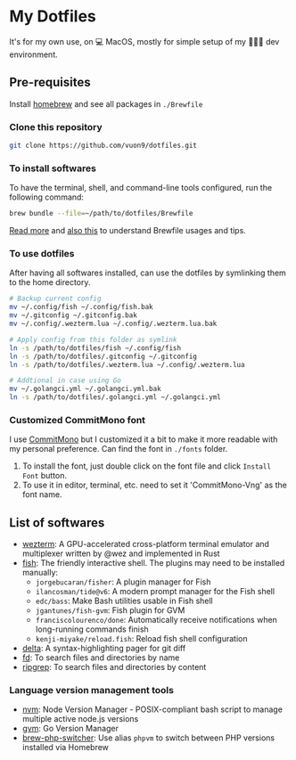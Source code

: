 # My Dotfiles
It's for my own use, on 💻 MacOS, mostly for simple setup of my 🧑🏼‍💻 dev environment.

## Pre-requisites
Install [homebrew](https://brew.sh/) and see all packages in `./Brewfile`

### Clone this repository
```bash
git clone https://github.com/vuon9/dotfiles.git
```

### To install softwares
To have the terminal, shell, and command-line tools configured, run the following command:

```bash
brew bundle --file=~/path/to/dotfiles/Brewfile
```
[Read more](https://kevinmgrimes.com/post/homebrew-macos/) and [also this](https://gist.github.com/ChristopherA/a579274536aab36ea9966f301ff14f3f) to understand Brewfile usages and tips.

### To use dotfiles
After having all softwares installed, can use the dotfiles by symlinking them to the home directory.

```bash
# Backup current config
mv ~/.config/fish ~/.config/fish.bak
mv ~/.gitconfig ~/.gitconfig.bak
mv ~/.config/.wezterm.lua ~/.config/.wezterm.lua.bak

# Apply config from this folder as symlink
ln -s /path/to/dotfiles/fish ~/.config/fish
ln -s /path/to/dotfiles/.gitconfig ~/.gitconfig
ln -s /path/to/dotfiles/.wezterm.lua ~/.config/.wezterm.lua

# Addtional in case using Go
mv ~/.golangci.yml ~/.golangci.yml.bak
ln -s /path/to/dotfiles/.golangci.yml ~/.golangci.yml
```

### Customized CommitMono font
I use [CommitMono](https://github.com/eigilnikolajsen/commit-mono) but I customized it a bit to make it more readable with my personal preference. Can find the font in `./fonts` folder.
1. To install the font, just double click on the font file and click `Install Font` button.
2. To use it in editor, terminal, etc. need to set it 'CommitMono-Vng' as the font name.

## List of softwares
- [wezterm](https://wezfurlong.org/wezterm/): A GPU-accelerated cross-platform terminal emulator and multiplexer written by @wez and implemented in Rust
- [fish](https://fishshell.com/): The friendly interactive shell. The plugins may need to be installed manually:
    - `jorgebucaran/fisher`: A plugin manager for Fish
    - `ilancosman/tide@v6`: A modern prompt manager for the Fish shell
    - `edc/bass`: Make Bash utilities usable in Fish shell
    - `jgantunes/fish-gvm`: Fish plugin for GVM
    - `franciscolourenco/done`: Automatically receive notifications when long-running commands finish
    - `kenji-miyake/reload.fish`: Reload fish shell configuration
- [delta](https://github.com/dandavison/delta): A syntax-highlighting pager for git diff
- [fd](https://github.com/sharkdp/fd): To search files and directories by name
- [ripgrep](https://github.com/BurntSushi/ripgrep): To search files and directories by content

### Language version management tools
- [nvm](https://github.com/nvm-sh/nvm): Node Version Manager - POSIX-compliant bash script to manage multiple active node.js versions
- [gvm](https://github.com/moovweb/gvm): Go Version Manager
- [brew-php-switcher](https://github.com/philcook/brew-php-switcher): Use alias `phpvm` to switch between PHP versions installed via Homebrew